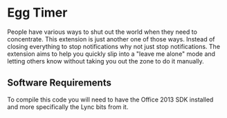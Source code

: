 # Egg Timer

People have various ways to shut out the world when they need to concentrate. This extension is just another one of those ways. Instead of closing everything to stop notifications why not just stop notifications. The extension aims to help you quickly slip into a "leave me alone" mode and letting others know without taking you out the zone to do it manually.

## Software Requirements

To compile this code you will need to have the Office 2013 SDK installed and more specifically the Lync bits from it.
